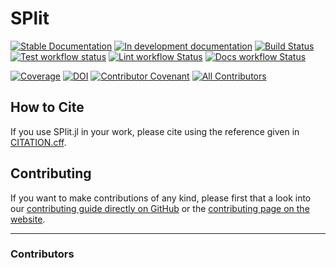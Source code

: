 # SPlit

[![Stable Documentation](https://img.shields.io/badge/docs-stable-blue.svg)](https://appleparan.github.io/SPlit.jl/stable)
[![In development documentation](https://img.shields.io/badge/docs-dev-blue.svg)](https://appleparan.github.io/SPlit.jl/dev)
[![Build Status](https://github.com/appleparan/SPlit.jl/workflows/Test/badge.svg)](https://github.com/appleparan/SPlit.jl/actions)
[![Test workflow status](https://github.com/appleparan/SPlit.jl/actions/workflows/Test.yml/badge.svg?branch=main)](https://github.com/appleparan/SPlit.jl/actions/workflows/Test.yml?query=branch%3Amain)
[![Lint workflow Status](https://github.com/appleparan/SPlit.jl/actions/workflows/Lint.yml/badge.svg?branch=main)](https://github.com/appleparan/SPlit.jl/actions/workflows/Lint.yml?query=branch%3Amain)
[![Docs workflow Status](https://github.com/appleparan/SPlit.jl/actions/workflows/Docs.yml/badge.svg?branch=main)](https://github.com/appleparan/SPlit.jl/actions/workflows/Docs.yml?query=branch%3Amain)

[![Coverage](https://codecov.io/gh/appleparan/SPlit.jl/branch/main/graph/badge.svg)](https://codecov.io/gh/appleparan/SPlit.jl)
[![DOI](https://zenodo.org/badge/DOI/FIXME)](https://doi.org/FIXME)
[![Contributor Covenant](https://img.shields.io/badge/Contributor%20Covenant-2.1-4baaaa.svg)](CODE_OF_CONDUCT.md)
[![All Contributors](https://img.shields.io/github/all-contributors/appleparan/SPlit.jl?labelColor=5e1ec7&color=c0ffee&style=flat-square)](#contributors)

## How to Cite

If you use SPlit.jl in your work, please cite using the reference given in [CITATION.cff](https://github.com/appleparan/SPlit.jl/blob/main/CITATION.cff).

## Contributing

If you want to make contributions of any kind, please first that a look into our [contributing guide directly on GitHub](docs/src/90-contributing.md) or the [contributing page on the website](https://appleparan.github.io/SPlit.jl/dev/90-contributing/).

---

### Contributors

<!-- ALL-CONTRIBUTORS-LIST:START - Do not remove or modify this section -->
<!-- prettier-ignore-start -->
<!-- markdownlint-disable -->

<!-- markdownlint-restore -->
<!-- prettier-ignore-end -->

<!-- ALL-CONTRIBUTORS-LIST:END -->
